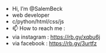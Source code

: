 -  Hi, I’m @SalemBeck
-  web developer
-  c/python/html/css/js
- 📫 How to reach me :
- via instagram : https://rb.gy/xqbu6j
- via facebook : https://rb.gy/3urtfz
<!---
SalemBeck/SalemBeck is a ✨ special ✨ repository because its `README.md` (this file) appears on your GitHub profile.
You can click the Preview link to take a look at your changes.
--->

